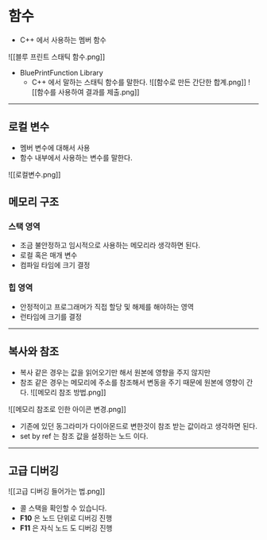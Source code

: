 # 함수
- C++ 에서 사용하는 멤버 함수

![[블루 프린트 스태틱 함수.png]]

- BluePrintFunction Library
	- C++ 에서 말하는 스태틱 함수를 말한다.
![[함수로 만든 간단한 합계.png]]
![[함수를 사용하여 결과를 제출.png]]

---

## 로컬 변수

- 멤버 변수에 대해서 사용
- 함수 내부에서 사용하는 변수를 말한다.

![[로컬변수.png]]

## 메모리 구조

### 스택 영역

- 조금 불안정하고 임시적으로 사용하는 메모리라 생각하면 된다.
- 로컬 혹은 매개 변수 
- 컴파일 타임에 크기 결정
### 힙 영역

- 안정적이고 프로그래머가 직접 할당 및 해제를 해야하는 영역
- 런타임에 크기를 결정

---

## 복사와 참조

- 복사 같은 경우는 값을 읽어오기만 해서 원본에 영향을 주지 않지만 
- 참조 같은 경우는 메모리에 주소를 참조해서 변동을 주기 때문에 원본에 영향이 간다.
![[메모리 참조 방법.png]]

![[메모리 참조로 인한 아이콘 변경.png]]

- 기존에 있던 동그라미가 다이아몬드로 변한것이 참조 받는 값이라고 생각하면 된다.
- set by ref 는 참조 값을 설정하는 노드 이다.
---

## 고급 디버깅

![[고급 디버깅 들어가는 법.png]]

- 콜 스택을 확인할 수 있습니다.
- **F10** 은 노드 단위로 디버깅 진행
- **F11** 은 자식 노드 도 디버깅 진행